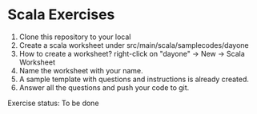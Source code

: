 # **Scala Exercises**

1. Clone this repository to your local
2. Create a scala worksheet under src/main/scala/samplecodes/dayone
3. How to create a worksheet? right-click on "dayone" -> New -> Scala Worksheet
4. Name the worksheet with your name.
5. A sample template with questions and instructions is already created.
6. Answer all the questions and push your code to git.

Exercise status: To be done